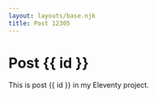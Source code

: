 ```yaml
---
layout: layouts/base.njk
title: Post 12305
---
```


# Post {{ id }}

This is post {{ id }} in my Eleventy project.
